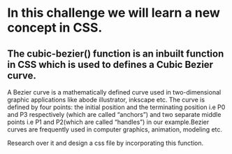 # In this challenge we will learn a new concept in CSS.

## The cubic-bezier() function is an inbuilt function in CSS which is used to defines a Cubic Bezier curve.

A Bezier curve is a mathematically defined curve used in two-dimensional graphic applications like abode illustrator, inkscape etc.
The curve is defined by four points: the initial position and the terminating position i.e P0 and P3 respectively (which are called “anchors”) and two separate middle points
i.e P1 and P2(which are called “handles”) in our example.Bezier curves are frequently used in computer graphics, animation, modeling etc.

Research over it and design a css file by incorporating this function.

